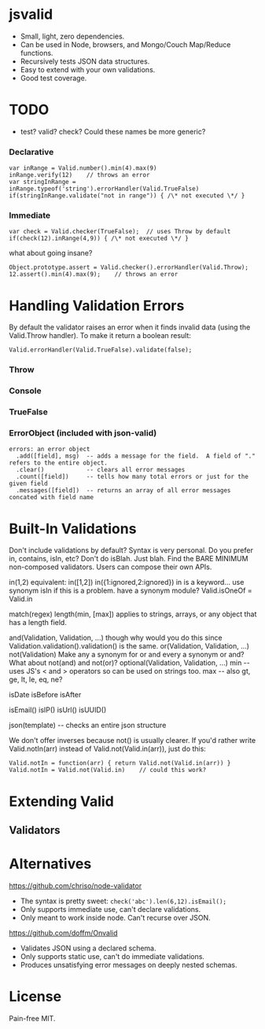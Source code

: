 # jsvalid

- Small, light, zero dependencies.
- Can be used in Node, browsers, and Mongo/Couch Map/Reduce functions.
- Recursively tests JSON data structures.
- Easy to extend with your own validations.
- Good test coverage.


# TODO

- test? valid? check?  Could these names be more generic?

### Declarative

    var inRange = Valid.number().min(4).max(9)
    inRange.verify(12)    // throws an error
    var stringInRange = inRange.typeof('string').errorHandler(Valid.TrueFalse)
    if(stringInRange.validate("not in range")) { /\* not executed \*/ }


### Immediate

    var check = Valid.checker(TrueFalse);  // uses Throw by default
    if(check(12).inRange(4,9)) { /\* not executed \*/ }

what about going insane?

    Object.prototype.assert = Valid.checker().errorHandler(Valid.Throw);
    12.assert().min(4).max(9);    // throws an error


# Handling Validation Errors

By default the validator raises an error when it finds invalid data
(using the Valid.Throw handler).  To make it return a boolean result:

    Valid.errorHandler(Valid.TrueFalse).validate(false);

### Throw

### Console

### TrueFalse

### ErrorObject   (included with json-valid)

    errors: an error object
      .add([field], msg)  -- adds a message for the field.  A field of "." refers to the entire object.
      .clear()            -- clears all error messages
      .count([field])     -- tells how many total errors or just for the given field
      .messages([field])  -- returns an array of all error messages concated with field name


# Built-In Validations

Don't include validations by default?
  Syntax is very personal.  Do you prefer in, contains, isIn, etc?
Don't do isBlah.  Just blah.
Find the BARE MINIMUM non-composed validators.  Users can compose their own APIs.


in(1,2)          equivalent: in([1,2]) in({1:ignored,2:ignored})
          in is a keyword...  use synonym isIn if this is a problem.
              have a synonym module?  Valid.isOneOf = Valid.in

match(regex)
length(min, [max])   applies to strings, arrays, or any object that has a length field.

and(Validation, Validation, ...)
  though why would you do this since Validation.validation().validation() is the same.
or(Validation, Validation, ...)
not(Validation)
  Make any a synonym for or and every a synonym or and?
  What about not(and) and not(or)?
optional(Validation, Validation, ...)
min -- uses JS's &lt; and &gt; operators so can be used on strings too.
max --
  also gt, ge, lt, le, eq, ne?


isDate
  isBefore
  isAfter

isEmail()
isIP()
isUrl()
isUUID()

json(template) -- checks an entire json structure


We don't offer inverses because not() is usually clearer.  If you'd
rather write Valid.notIn(arr) instead of Valid.not(Valid.in(arr)),
just do this:

    Valid.notIn = function(arr) { return Valid.not(Valid.in(arr)) }
    Valid.notIn = Valid.not(Valid.in)    // could this work?


# Extending Valid

## Validators


# Alternatives

<https://github.com/chriso/node-validator>

- The syntax is pretty sweet: `check('abc').len(6,12).isEmail();`
- Only supports immediate use, can't declare validations.
- Only meant to work inside node.  Can't recurse over JSON.

<https://github.com/doffm/Onvalid>

- Validates JSON using a declared schema.
- Only supports static use, can't do immediate validations.
- Produces unsatisfying error messages on deeply nested schemas.


# License

Pain-free MIT.

